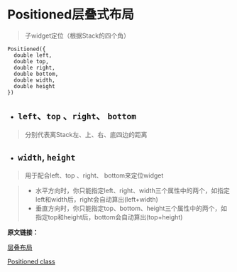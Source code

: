 # Positioned层叠式布局

> 子widget定位（根据Stack的四个角）

```
Positioned({
  double left, 
  double top, 
  double right, 
  double bottom, 
  double width, 
  double height
})
```
- ## `left`、`top` 、`right`、 `bottom`

> 分别代表离Stack左、上、右、底四边的距离

- ## `width`, `height`

> 用于配合left、top 、right、 bottom来定位widget

> - 水平方向时，你只能指定left、right、width三个属性中的两个，如指定left和width后，right会自动算出(left+width)
> - 垂直方向时，你只能指定top、bottom、height三个属性中的两个，如指定top和height后，bottom会自动算出(top+height)

**原文链接：**

[层叠布局](https://book.flutterchina.club/chapter4/stack.html)

[Positioned class](https://docs.flutter.io/flutter/widgets/Positioned-class.html)